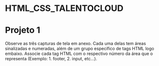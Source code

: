 # HTML_CSS_TALENTOCLOUD
<h1>Projeto 1</h1>
  Observe as três capturas de tela em anexo. Cada uma delas tem áreas sinalizadas e numeradas, além de um grupo específico de tags HTML logo embaixo. Associe cada tag HTML com o respectivo número da área que o representa (Exemplo: 1. footer, 2. input, etc...).
